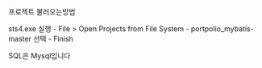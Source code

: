 프로젝트 불러오는방법

sts4.exe 실행 - File > Open Projects from File System - portpolio_mybatis-master 선택 - Finish

SQL은 Mysql입니다
